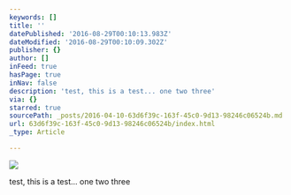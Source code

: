 ```yaml
---
keywords: []
title: ''
datePublished: '2016-08-29T00:10:13.983Z'
dateModified: '2016-08-29T00:10:09.302Z'
publisher: {}
author: []
inFeed: true
hasPage: true
inNav: false
description: 'test, this is a test... one two three'
via: {}
starred: true
sourcePath: _posts/2016-04-10-63d6f39c-163f-45c0-9d13-98246c06524b.md
url: 63d6f39c-163f-45c0-9d13-98246c06524b/index.html
_type: Article

---
```

![](https://the-grid-user-content.s3-us-west-2.amazonaws.com/65835b58-7513-4bf5-9f6f-d9bc82f8d101.jpg)

test, this is a test... one two three